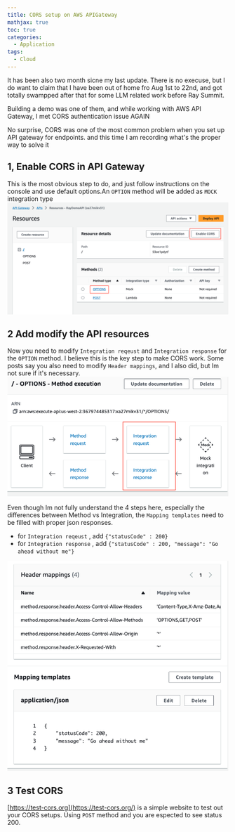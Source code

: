 ```yaml
---
title: CORS setup on AWS APIGateway
mathjax: true
toc: true
categories:
  - Application
tags:
  - Cloud
---
```


It has been also two month sicne my last update. There is no execuse, but I do want to claim that I have been out of home fro Aug 1st to 22nd, and got totally swampped after that for some LLM related work before Ray Summit. 

Building a demo was one of them, and while working with AWS API Gateway, I met CORS authentication issue AGAIN

No surprise, CORS was one of the most common problem when you set up API gateway for endpoints. and this time I am recording what's the proper way to solve it

## 1, Enable CORS in API Gateway
This is the most obvious step to do, and just follow instructions on the console and use default options.An `OPTION` method will be added as `MOCK` integration type  
![Alt text](/assets/images/2023/23-09-15-CORS_files/console.png)

## 2 Add modify the API resources
Now you need to modify `Integration reqeust` and `Integration response` for the `OPTION` method. I believe this is the key step to make CORS work. Some posts say you also need to modify `Header mappings`, and I also did, but Im not sure if it's necessary.  
![Alt text](/assets/images/2023/23-09-15-CORS_files/integration.png)

Even though Im not fully understand the 4 steps here, especially the differences between Method vs Integration, the `Mapping templates` need to be filled with proper json responses. 
- for `Integration reqeust` , add `{"statusCode" : 200}`
- for `Integration response` , add `{"statusCode" : 200, "message": "Go ahead without me"}`  

![Alt text](/assets/images/2023/23-09-15-CORS_files/mappingtemplates.png)
## 3 Test CORS
[https://test-cors.org](https://test-cors.org/) is a simple website to test out your CORS setups. Using `POST` method and you are espected to see status 200.